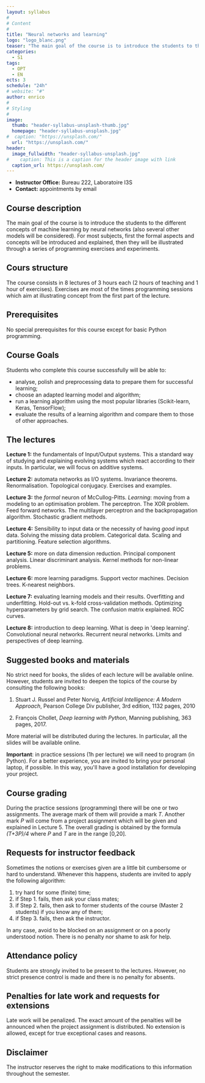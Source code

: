 ```yaml
---
layout: syllabus
#
# Content
#
title: "Neural networks and learning"
logo: "logo_blanc.png"
teaser: "The main goal of the course is to introduce the students to the different concepts of machine learning by neural networks (also several other models will be considered). For most subjects, first the formal aspects and concepts will be introduced and explained, then they will be illustrated through a series of programming exercises and experiments."
categories:
  - S1
tags:
  - OPT
  - EN
ects: 3
schedule: "24h"
# website: "#"
author: enrico
#
# Styling
#
image:
  thumb: "header-syllabus-unsplash-thumb.jpg"
  homepage: "header-syllabus-unsplash.jpg"
#  caption: "https://unsplash.com/"
  url: "https://unsplash.com/"
header:
  image_fullwidth: "header-syllabus-unsplash.jpg"
#    caption: This is a caption for the header image with link
  caption_url: https://unsplash.com/  
---
```


 - **Instructor Office:** Bureau 222, Laboratoire I3S
 - **Contact:** appointments by email

## Course description ##
The main goal of the course is to introduce the students to the different concepts of machine learning by neural networks (also several other models will be considered).
For most subjects, first the formal aspects and concepts will be introduced and explained,
then they will be illustrated through a series of programming exercises and experiments.

## Cours structure ##
The course consists in 8 lectures of 3 hours each (2 hours of teaching and 1 hour of exercises). Exercises are most of the times programming sessions which aim at illustrating concept from the first part of the lecture.

## Prerequisites ##
No special prerequisites for this course except for basic Python programming.

## Course Goals ##
Students who complete this course successfully will be able to:

- analyse, polish and preprocessing data to prepare them for successful learning;
- choose an adapted learning model and algorithm;
- run a learning algorithm using the most popular libraries (Scikit-learn, Keras, TensorFlow);
- evaluate the results of a learning algorithm
and compare them to those of other approaches.

## The lectures ##

**Lecture 1:** the fundamentals of Input/Output systems. This a standard way of studying and explaining evolving systems which react according to their inputs. In particular, we will focus on additive systems.

**Lecture 2:** automata networks as I/O systems. Invariance theorems. Renormalisation.
Topological conjugacy. Exercises and examples.

**Lecture 3:** the *formal* neuron of McCullog-Pitts. *Learning*: moving from a modeling to an optimisation problem. The perceptron. The XOR problem. Feed forward networks. The multilayer
perceptron and the backpropagation algorithm. Stochastic gradient methods.

**Lecture 4:** Sensibility to input data or the necessity of having *good* input data. Solving the missing data problem. Categorical data. Scaling and partitioning. Feature selection algorithms.

**Lecture 5:** more on data dimension reduction.
Principal component analysis. Linear discriminant
analysis. Kernel methods for non-linear problems.

**Lecture 6:** more learning paradigms. Support vector machines. Decision trees. K-nearest neighbors.

**Lecture 7:** evaluating learning models and their results. Overfitting and underfitting.
Hold-out vs. k-fold cross-validation methods.
Optimizing hyperparameters by grid search. The confusion matrix explained. ROC curves.

**Lecture 8:** introduction to deep learning. What is deep in 'deep learning'. Convolutional neural networks. Recurrent neural networks. Limits and perspectives of deep learning.


## Suggested books and materials ##

No strict need for books,
the slides of each lecture will be available
online. However, students are invited to
deepen the topics of the course by consulting the following books:

1. Stuart J. Russel and Peter Norvig, *Artificial Intelligence: A Modern Approach*,
Pearson College Div publisher, 3rd edition,
1132 pages, 2010

2. François Chollet, *Deep learning with Python*, Manning publishing, 363 pages, 2017.

More material will be distributed during the lectures. In particular, all the slides will be available online.

**Important**: in practice sessions (1h per lecture) we will need to program (in Python).
For a better experience, you are invited to bring your personal laptop, if possible.
In this way, you'll have a good installation for developing your project.


## Course grading ##
During the practice sessions (programming) there will be one or two assignments. The average mark of them will provide a mark *T*.
Another mark *P* will come from a project assignment which will be given and explained in Lecture 5. The overall grading is obtained by the formula *(T+3P)/4* where *P* and *T* are in the range \[0,20\].

## Requests for instructor feedback ##

Sometimes the notions or exercises given are a little bit cumbersome or hard to understand. Whenever this happens, students are invited to apply the following algorithm:
1. try hard for some (finite) time;
2. if Step 1. fails, then ask your class mates;
3. if Step 2. fails, then ask to former students of the course (Master 2 students) if you know any of them;
4. if Step 3. fails, then ask the instructor.

In any case, avoid to be blocked on an assignment or on a poorly understood notion.
There is no penalty nor shame to ask for help.

## Attendance policy ##
Students are strongly invited to be present to the lectures. However, no strict presence control is made and there is no penalty for absents.

## Penalties for late work and requests for extensions ##
Late work will be penalized. The exact amount of the penalties will be announced when the project assignment is distributed. No extension is allowed, except for true exceptional cases and reasons.

## Disclaimer ##
The instructor reserves the right to make modifications to this information throughout the semester.
